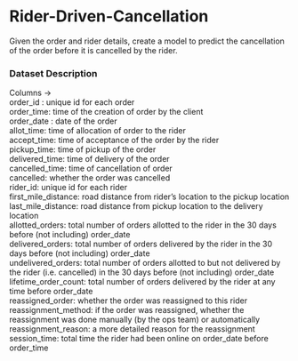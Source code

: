 # Rider-Driven-Cancellation
Given the order and rider details, create a model to predict the cancellation of the order before it is cancelled by the rider.
### Dataset Description
Columns ->  
order_id : unique id for each order  
order_time: time of the creation of order by the client  
order_date : date of the order  
allot_time: time of allocation of order to the rider  
accept_time: time of acceptance of the order by the rider    
pickup_time: time of pickup of the order  
delivered_time: time of delivery of the order  
cancelled_time: time of cancellation of order  
cancelled: whether the order was cancelled  
rider_id: unique id for each rider  
first_mile_distance: road distance from rider’s location to the pickup location  
last_mile_distance: road distance from pickup location to the delivery location  
allotted_orders: total number of orders allotted to the rider in the 30 days before (not including) order_date  
delivered_orders: total number of orders delivered by the rider in the 30 days before (not including) order_date  
undelivered_orders: total number of orders allotted to but not delivered by the rider (i.e. cancelled) in the 30 days before (not including) order_date  
lifetime_order_count: total number of orders delivered by the rider at any time before order_date  
reassigned_order: whether the order was reassigned to this rider  
reassignment_method: if the order was reassigned, whether the reassignment was done manually (by the ops team) or automatically  
reassignment_reason: a more detailed reason for the reassignment  
session_time: total time the rider had been online on order_date before order_time  

